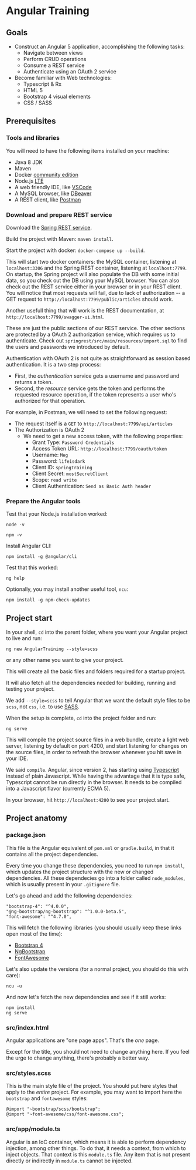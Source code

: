 # Angular Training

## Goals

- Construct an Angular 5 application, accomplishing the following tasks:
    - Navigate between views
    - Perform CRUD operations
    - Consume a REST service
    - Authenticate using an OAuth 2 service
- Become familiar with Web technologies:
    - Typescript & Rx
    - HTML 5
    - Bootstrap 4 visual elements
    - CSS / SASS

## Prerequisites

### Tools and libraries

You will need to have the following items installed on your machine:

- Java 8 JDK
- Maven
- Docker [community edition](https://www.docker.com/community-edition)
- Node.js [LTE](https://nodejs.org/en/)
- A web friendly IDE, like [VSCode](https://code.visualstudio.com/)
- A MySQL browser, like [DBeaver](https://dbeaver.jkiss.org/)
- A REST client, like [Postman](https://www.getpostman.com/)

### Download and prepare REST service

Download the [Spring REST service](https://github.com/deroude/springrest).

Build the project with Maven: `maven install`.

Start the project with docker: `docker-compose up --build`.

This will start two docker containers: the MySQL container, listening at `localhost:3306` and the Spring REST container, listening at `localhost:7799`. On startup, the Spring project will also populate the DB with some initial data, so you check out the DB using your MySQL browser. You can also check out the REST service either in your browser or in your REST client. You will notice that most requests will fail, due to lack of authorization -- a GET request to `http://localhost:7799/public/articles` should work.

Another usefull thing that will work is the REST documentation, at `http://localhost:7799/swagger-ui.html`.

These are just the public sections of our REST service. The other sections are protected by a OAuth 2 authorization service, which requires us to authenticate. Check out `springrest/src/main/resources/import.sql` to find the users and passwords we introduced by default.

Authentication with OAuth 2 is not quite as straightforward as session based authentication. It is a two step process:

- First, the _authentication_ service gets a username and password and returns a token.
- Second, the _resource_ service gets the token and performs the requested resource operation, if the token represents a user who's authorized for that operation.

For example, in Postman, we will need to set the following request:

- The request itself is a `GET` to `http://localhost:7799/api/articles`
- The Authorization is OAuth 2
    - We need to get a new access token, with the following properties:
        - Grant Type: `Password Credentials`
        - Access Token URL: `http://localhost:7799/oauth/token`
        - Username: `Meg`
        - Password: `lifeisdark`
        - Client ID: `springTraining`
        - Client Secret: `mostSecretClient`
        - Scope: `read write`
        - Client Authentication: `Send as Basic Auth header`

### Prepare the Angular tools

Test that your Node.js installation worked:

`node -v`

`npm -v`

Install Angular CLI:

`npm install -g @angular/cli`

Test that this worked:

`ng help`

Optionally, you may install another useful tool, `ncu`:

`npm install -g npm-check-updates`

## Project start

In your shell, `cd` into the parent folder, where you want your Angular project to live and run:

`ng new AngularTraining --style=scss` 

or any other name you want to give your project.

This will create all the basic files and folders required for a startup project.

It will also fetch all the dependencies needed for building, running and testing your project.

We add `--style=scss` to tell Angular that we want the default style files to be `scss`, not `css`, i.e. to use [SASS](http://sass-lang.com/).

When the setup is complete, `cd` into the project folder and run:

`ng serve`

This will compile the project source files in a web bundle, create a light web server, listening by default on port 4200, and start listening for changes on the source files, in order to refresh the browser whenever you hit save in your IDE.

We said `compile`. Angular, since version 2, has starting using [Typescript](https://www.typescriptlang.org/) instead of plain Javascript. While having the advantage that it is type safe, Typescript cannot be run directly in the browser. It needs to be compiled into a Javascript flavor (currently ECMA 5). 

In your browser, hit `http://localhost:4200` to see your project start.

## Project anatomy

### package.json

This file is the Angular equivalent of `pom.xml` or `gradle.build`, in that it contains all the project dependencies. 

Every time you change these dependencies, you need to run `npm install`, which updates the project structure with the new or changed dependencies. All these dependecies go into a folder called `node_modules`, which is usually present in your `.gitignore` file.

Let's go ahead and add the following dependencies:

```
"bootstrap-4": "^4.0.0",
"@ng-bootstrap/ng-bootstrap": "^1.0.0-beta.5",
"font-awesome": "^4.7.0",
```

This will fetch the following libraries (you should usually keep these links open most of the time):

- [Bootstrap 4](https://getbootstrap.com/docs/4.0/getting-started/introduction/)
- [NgBootstrap](https://ng-bootstrap.github.io/#/getting-started)
- [FontAwesome](http://fontawesome.io/icons/)

Let's also update the versions (for a normal project, you should do this with care):

`ncu -u`

And now let's fetch the new dependencies and see if it still works:

```
npm install
ng serve
```

### src/index.html

Angular applications are "one page apps". That's the _one_ page.

Except for the title, you should not need to change anything here. If you feel the urge to change anything, there's probably a better way.

### src/styles.scss

This is the main style file of the project. You should put here styles that apply to the _entire_ project. For example, you may want to import here the `bootstrap` and `fontawesome` styles:

```
@import "~bootstrap/scss/bootstrap";
@import "~font-awesome/css/font-awesome.css";
```

### src/app/module.ts

Angular is an IoC container, which means it is able to perform dependency injection, among other things. To do that, it needs a context, from which to inject objects. That context is this `module.ts` file. Any item that is not present directly or indirectly in `module.ts` cannot be injected.

### 